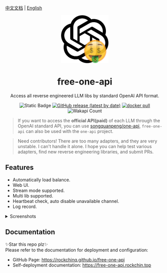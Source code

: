 
[中文文档](README.md) | [English](README_en.md)

<div align="center">

<img width="150" alt="image" src="web/src/assets/logo.png">

# free-one-api

Access all reverse engineered LLM libs by standard OpenAI API format.

![Static Badge](https://img.shields.io/badge/Free-100%25-green)
[![GitHub release (latest by date)](https://img.shields.io/github/v/release/RockChinQ/free-one-api)](https://github.com/RockChinQ/free-one-api/releases/latest)
<a href="https://hub.docker.com/repository/docker/rockchin/free-one-api">
    <img src="https://img.shields.io/docker/pulls/rockchin/free-one-api?color=green" alt="docker pull">
  </a>
![Wakapi Count](https://wakapi.dev/api/badge/RockChinQ/interval:any/project:free-one-api)

</div>

> If you want to access the **official API(paid)** of each LLM through the OpenAI standard API, you can use [songquanpeng/one-api](https://github.com/songquanpeng/one-api), `free-one-api` can also be used with the `one-api` project.

> Need contributors! There are too many adapters, and they are very unstable. I can't handle it alone. I hope you can help test various adapters, find new reverse engineering libraries, and submit PRs.

## Features

- Automatically load balance.
- Web UI.
- Stream mode supported.
- Multi lib supported.
- Heartbeat check, auto disable unavailable channel.
- Log record.

<details>
<summary>Screenshots</summary>

**Channel Page:**

<img width="400" alt="image" src="assets/channels.png">

**Add Channel:**

<img width="400" alt="image" src="docs/en/assets/add_channel.png">

**Curl:**

<img width="400" alt="image" src="assets/feature.png">

</details>

## Documentation

✨Star this repo plz✨  
Please refer to the documentation for deployment and configuration:

- GitHub Page: https://rockchinq.github.io/free-one-api
- Self-deployment documentation: https://free-one-api.rockchin.top
